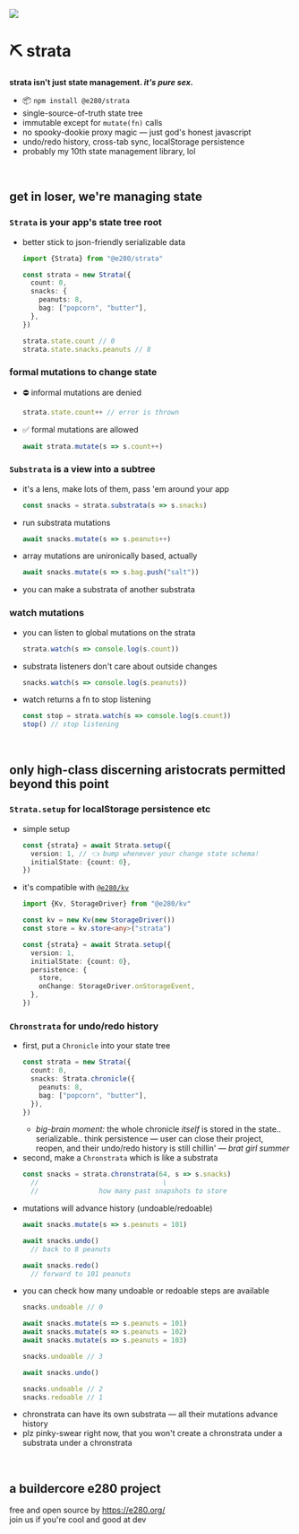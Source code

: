 
![](https://i.imgur.com/h7FohWa.jpeg)

# ⛏️ strata

**strata isn't just state management. *it's pure sex.***
- 📦 `npm install @e280/strata`
- single-source-of-truth state tree
- immutable except for `mutate(fn)` calls
- no spooky-dookie proxy magic — just god's honest javascript
- undo/redo history, cross-tab sync, localStorage persistence
- probably my 10th state management library, lol

<br/>

## get in loser, we're managing state

### `Strata` is your app's state tree root
- better stick to json-friendly serializable data
  ```ts
  import {Strata} from "@e280/strata"

  const strata = new Strata({
    count: 0,
    snacks: {
      peanuts: 8,
      bag: ["popcorn", "butter"],
    },
  })

  strata.state.count // 0
  strata.state.snacks.peanuts // 8
  ```

### formal mutations to change state
- ⛔ informal mutations are denied
  ```ts
  strata.state.count++ // error is thrown
  ```
- ✅ formal mutations are allowed
  ```ts
  await strata.mutate(s => s.count++)
  ```

### `Substrata` is a view into a subtree
- it's a lens, make lots of them, pass 'em around your app
  ```ts
  const snacks = strata.substrata(s => s.snacks)
  ```
- run substrata mutations
  ```ts
  await snacks.mutate(s => s.peanuts++)
  ```
- array mutations are unironically based, actually
  ```ts
  await snacks.mutate(s => s.bag.push("salt"))
  ```
- you can make a substrata of another substrata

### watch mutations
- you can listen to global mutations on the strata
  ```ts
  strata.watch(s => console.log(s.count))
  ```
- substrata listeners don't care about outside changes
  ```ts
  snacks.watch(s => console.log(s.peanuts))
  ```
- watch returns a fn to stop listening
  ```ts
  const stop = strata.watch(s => console.log(s.count))
  stop() // stop listening
  ```

<br/>

## only high-class discerning aristocrats permitted beyond this point

### `Strata.setup` for localStorage persistence etc
- simple setup
  ```ts
  const {strata} = await Strata.setup({
    version: 1, // 👈 bump whenever your change state schema!
    initialState: {count: 0},
  })
  ```
- it's compatible with [`@e280/kv`](https://github.com/e280/kv)
  ```ts
  import {Kv, StorageDriver} from "@e280/kv"

  const kv = new Kv(new StorageDriver())
  const store = kv.store<any>("strata")

  const {strata} = await Strata.setup({
    version: 1,
    initialState: {count: 0},
    persistence: {
      store,
      onChange: StorageDriver.onStorageEvent,
    },
  })
  ```

### `Chronstrata` for undo/redo history
- first, put a `Chronicle` into your state tree
  ```ts
  const strata = new Strata({
    count: 0,
    snacks: Strata.chronicle({
      peanuts: 8,
      bag: ["popcorn", "butter"],
    }),
  })
  ```
  - *big-brain moment:* the whole chronicle *itself* is stored in the state.. serializable.. think persistence — user can close their project, reopen, and their undo/redo history is still chillin' — *brat girl summer*
- second, make a `Chronstrata` which is like a substrata
  ```ts
  const snacks = strata.chronstrata(64, s => s.snacks)
    //                               \
    //               how many past snapshots to store
  ```
- mutations will advance history (undoable/redoable)
  ```ts
  await snacks.mutate(s => s.peanuts = 101)

  await snacks.undo()
    // back to 8 peanuts

  await snacks.redo()
    // forward to 101 peanuts
  ```
- you can check how many undoable or redoable steps are available
  ```ts
  snacks.undoable // 0

  await snacks.mutate(s => s.peanuts = 101)
  await snacks.mutate(s => s.peanuts = 102)
  await snacks.mutate(s => s.peanuts = 103)

  snacks.undoable // 3

  await snacks.undo()

  snacks.undoable // 2
  snacks.redoable // 1
  ```
- chronstrata can have its own substrata — all their mutations advance history
- plz pinky-swear right now, that you won't create a chronstrata under a substrata under a chronstrata

<br/>

## a buildercore e280 project
free and open source by https://e280.org/  
join us if you're cool and good at dev  


